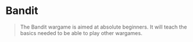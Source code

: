 # Bandit 

> The Bandit wargame is aimed at absolute beginners. It will teach the basics needed to be able to play other wargames.

